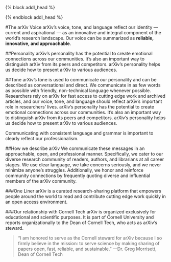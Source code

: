 {% block addl_head %}
<link rel="stylesheet" type="text/css" href="{{'/css/brand_guide.css' | urlize}}""/>
{% endblock addl_head %}

#The arXiv Voice
arXiv’s voice, tone, and language reflect our identity — current and aspirational — as an innovative and integral component of the world’s research landscape. Our voice can be summarized as **reliable, innovative, and approachable**.

##Personality
arXiv’s personality has the potential to create emotional connections across our communities. It’s also an important way to distinguish arXiv from its peers and competitors. arXiv’s personality helps us decide how to present arXiv to various audiences.

##Tone
arXiv’s tone is used to communicate our personality and can be described as conversational and direct. We communicate in as few words as possible with friendly, non-technical language whenever possible. Researchers rely on arXiv for fast access to cutting edge work and archived articles, and our voice, tone, and language should reflect arXiv’s important role in researchers’ lives. arXiv’s personality has the potential to create emotional connections across our communities. It’s also an important way to distinguish arXiv from its peers and competitors. arXiv’s personality helps us decide how to present arXiv to various audiences.

Communicating with consistent language and grammar is important to clearly reflect our professionalism.

##How we describe arXiv
We communicate these messages in an approachable, open, and professional manner. Specifically, we cater to our diverse research community of readers, authors, and librarians at all career stages. We use clear language, we take concerns seriously, and we never minimize anyone’s struggles. Additionally, we honor and reinforce community connections by frequently quoting diverse and influential members of the arXiv community.

###One Liner
arXiv is a curated research-sharing platform that empowers people around the world to read and contribute cutting edge work quickly in an open access environment.

###Our relationship with Cornell Tech
arXiv is organized exclusively for educational and scientific purposes. It is part of Cornell University and reports organizationally to the Dean of Cornell Tech, who acts as arXiv’s steward.

> “I am honored to serve as the Cornell steward for arXiv because I so firmly believe in the mission: to serve science by making sharing of papers open, fast, reliable, and sustainable.”
> —Dr. Greg Morrisett, Dean of Cornell Tech
